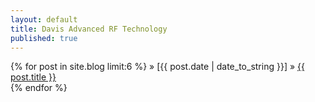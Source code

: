 ```yaml
---
layout: default
title: Davis Advanced RF Technology
published: true
---
```


<p>
{% for post in site.blog limit:6 %}
      » [{{ post.date | date_to_string }}] » <a href="{{ post.url }}" title="{{ post.title }}">{{ post.title }}</a><br>
{% endfor %}
</p>
